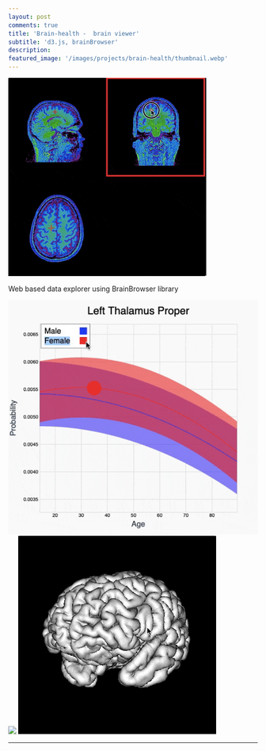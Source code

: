 ```yaml
---
layout: post
comments: true
title: 'Brain-health -  brain viewer'
subtitle: 'd3.js, brainBrowser'
description: 
featured_image: '/images/projects/brain-health/thumbnail.webp'
---
```




![](/images/projects/brain-health/preview.gif)


Web based data explorer using BrainBrowser library


<div class="gallery" data-columns="3">
	<img src="/images/projects/brain-health/1.gif">
  <img src="/images/projects/brain-health/2.gif">
  <img src="/images/projects/brain-health/3.gif">
</div>

---





